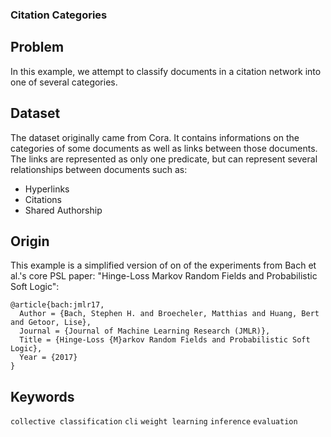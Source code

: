 ### Citation Categories

## Problem

In this example, we attempt to classify documents in a citation network into one of several categories.

## Dataset

The dataset originally came from Cora.
It contains informations on the categories of some documents as well as links between those documents.
The links are represented as only one predicate, but can represent several relationships between documents such as:
 - Hyperlinks
 - Citations
 - Shared Authorship

## Origin

This example is a simplified version of on of the experiments from Bach et al.'s core PSL paper:
"Hinge-Loss Markov Random Fields and Probabilistic Soft Logic":
```
@article{bach:jmlr17,
  Author = {Bach, Stephen H. and Broecheler, Matthias and Huang, Bert and Getoor, Lise},
  Journal = {Journal of Machine Learning Research (JMLR)},
  Title = {Hinge-Loss {M}arkov Random Fields and Probabilistic Soft Logic},
  Year = {2017}
}
```

## Keywords

`collective classification`
`cli`
`weight learning`
`inference`
`evaluation`
